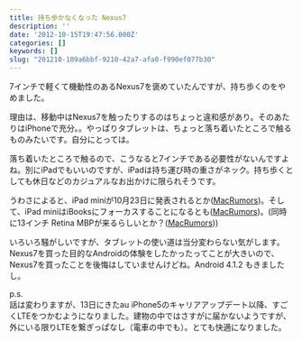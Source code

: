 ```yaml
---
title: 持ち歩かなくなった Nexus7
description: ''
date: '2012-10-15T19:47:56.000Z'
categories: []
keywords: []
slug: "201210-109a6bbf-9210-42a7-afa0-f990ef077b30"
---
```

7インチで軽くて機動性のあるNexus7を褒めていたんですが、持ち歩くのをやめました。

理由は、移動中はNexus7を触ったりするのはちょっと違和感があり。そのあたりはiPhoneで充分。。やっぱりタブレットは、ちょっと落ち着いたところで触るものみたいです。自分にとっては。

落ち着いたところで触るので、こうなると7インチである必要性がないんですよね。別にiPadでもいいのですが、iPadは持ち運び時の重さがネック。持ち歩くとしても休日などのカジュアルなお出かけに限られそうです。

うわさによると、iPad miniが10月23日に発表されるとか([MacRumors](http://www.macrumors.com/2012/10/12/apples-ipad-mini-media-event-reportedly-scheduled-for-october-23/))。そして、iPad miniはiBooksにフォーカスすることになるとも([MacRumors](http://www.macrumors.com/2012/10/12/ipad-mini-event-said-to-focus-on-ibooks/))。(同時に13インチ Retina MBPが来るらしいとか？([MacRumors](http://www.macrumors.com/2012/10/14/13-inch-retina-macbook-pro-to-launch-alongside-ipad-mini-in-october/)))

いろいろ騒がしいですが、タブレットの使い道は当分変わらない気がします。Nexus7を買った目的なAndroidの体験をしたかったってことが大きいので、Nexus7を買ったことを後悔はしていませんけどね。Android 4.1.2 もきましたし。

p.s.  
話は変わりますが、13日にきたau iPhone5のキャリアアップデート以降、すごくLTEをつかむようになりました。建物の中ではさすがに届かないようですが、外にいる限りLTEを繋ぎっぱなし（電車の中でも）。とても快適になりました。